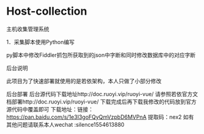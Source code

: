 # Host-collection

主机收集管理系统

1．采集脚本使用Python编写

py脚本中修改Fiddler抓包所获取到的json中字断和同时修改数据库中的对应字断

后台说明

此项目为了快速部署就使用的是若依架构，本人只做了小部分修改

后台部署
后台源代码下载地址http://doc.ruoyi.vip/ruoyi-vue/
请参照若依官方文档部署http://doc.ruoyi.vip/ruoyi-vue/
下载完成后再下载我修改的代码放到官方源代码中覆盖即可
下载地址：链接：https://pan.baidu.com/s/1e3I3goFQyQmVzpbD6MVPnA 
提取码：nex2
如有其他问题请联系本人wechat
:silence1554613880


